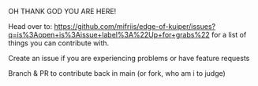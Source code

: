 OH THANK GOD YOU ARE HERE!

Head over to: https://github.com/mifriis/edge-of-kuiper/issues?q=is%3Aopen+is%3Aissue+label%3A%22Up+for+grabs%22 for a list of things you can contribute with.

Create an issue if you are experiencing problems or have feature requests

Branch & PR to contribute back in main (or fork, who am i to judge)
